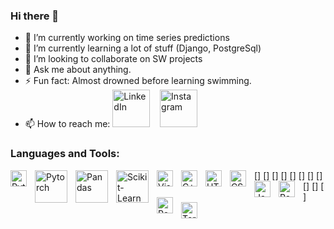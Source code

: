 ### Hi there 👋

- 🔭 I’m currently working on time series predictions
- 🌱 I’m currently learning a lot of stuff (Django, PostgreSql)
- 👯 I’m looking to collaborate on SW projects
- 💬 Ask me about anything. 
- ⚡ Fun fact: Almost drowned before learning swimming. 
- 📫 How to reach me: [<img alt="LinkedIn" width="60px" src="https://upload.wikimedia.org/wikipedia/commons/0/01/LinkedIn_Logo.svg" />](https://linkedin.com/in/dastan-zhumazhanov-43bb36143/r#gh-light-mode-only) &nbsp;&nbsp;
[<img alt="Instagram" width="60px" src="https://upload.wikimedia.org/wikipedia/commons/e/e7/Instagram_logo_2016.svg" />](https://instagram.com/shinixxhi/r#gh-dark-mode-only)

### Languages and Tools:


[<img align="left" alt="Python" width="26px" src="https://upload.wikimedia.org/wikipedia/commons/c/c3/Python-logo-notext.svg" style="padding-right:10px;" />]
[<img align="left" alt="Pytorch" width="52px" src="https://upload.wikimedia.org/wikipedia/commons/c/c6/PyTorch_logo_black.svg" style="padding-right:10px;" />]
[<img align="left" alt="Pandas" width="52px" src="https://upload.wikimedia.org/wikipedia/commons/e/ed/Pandas_logo.svg" style="padding-right:10px;" />]
[<img align="left" alt="Scikit-Learn" width="52px" src="https://upload.wikimedia.org/wikipedia/commons/0/05/Scikit_learn_logo_small.svg" style="padding-right:10px;" />]
[<img align="left" alt="Visual Studio Code" width="26px" src="https://cdn.jsdelivr.net/gh/devicons/devicon/icons/vscode/vscode-original.svg" style="padding-right:10px;" />]
[<img align="left" alt="C++" width="26px" src="https://upload.wikimedia.org/wikipedia/commons/1/18/ISO_C%2B%2B_Logo.svg" style="padding-right:10px;" />]
[<img align="left" alt="HTML5" width="26px" src="https://cdn.jsdelivr.net/gh/devicons/devicon/icons/html5/html5-original.svg" style="padding-right:10px;" />]
[<img align="left" alt="CSS3" width="26px" src="https://cdn.jsdelivr.net/gh/devicons/devicon/icons/css3/css3-original.svg" style="padding-right:10px;" />]
[<img align="left" alt="JavaScript" width="26px" src="https://cdn.jsdelivr.net/gh/devicons/devicon/icons/javascript/javascript-original.svg" style="padding-right:10px;" />]
[<img align="left" alt="React" width="26px" src="https://cdn.jsdelivr.net/gh/devicons/devicon/icons/react/react-original.svg" style="padding-right:10px;" />]
[<img align="left" alt="PostgreSql" width="26px" src="https://upload.wikimedia.org/wikipedia/commons/2/29/Postgresql_elephant.svg" style="padding-right:10px;" />]
<img align="left" alt="Terminal" width="26px" src="https://upload.wikimedia.org/wikipedia/commons/5/51/Windows_Terminal_logo.svg" />

<br />
<br />
